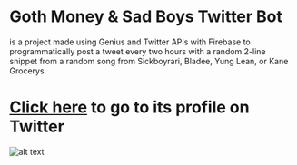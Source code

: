 # Goth Money & Sad Boys Twitter Bot 
is a project made using Genius and Twitter APIs with Firebase to programmatically post a tweet every two hours with a random 2-line snippet from a random song from Sickboyrari, Bladee, Yung Lean, or Kane Grocerys.

# [Click here](https://twitter.com/gothmoneybot) to go to its profile on Twitter


![alt text](https://i.scdn.co/image/ab67616d0000b273e3fe54fad5e382f58c5609b8)
